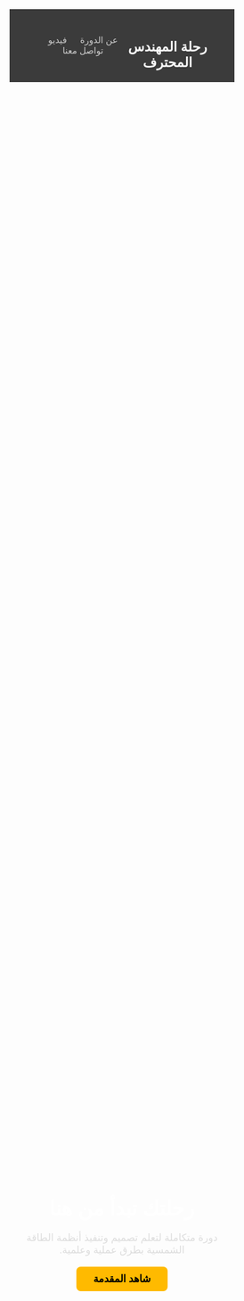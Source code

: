 <html lang="ar" dir="rtl">
<head>
  <meta charset="UTF-8" />
  <meta name="viewport" content="width=device-width, initial-scale=1.0" />
  <title>رحلة المهندس المحترف</title>
  <link href="https://fonts.googleapis.com/css2?family=Cairo:wght@400;700&display=swap" rel="stylesheet" />
  <style>
    * {
      margin: 0;
      padding: 0;
      box-sizing: border-box;
      font-family: 'Cairo', sans-serif;
    }

    body {
      background: linear-gradient(to right, #0f0f0f, #1c1c1c);
      color: #ffffff;
      line-height: 1.6;
    }

    header {
      padding: 20px 40px;
      background-color: #111111d0;
      display: flex;
      justify-content: space-between;
      align-items: center;
      border-bottom: 1px solid #333;
    }

    header h1 {
      font-size: 24px;
      color: #f9f9f9;
    }

    nav a {
      color: #ccc;
      text-decoration: none;
      margin-left: 20px;
      font-size: 16px;
      transition: color 0.3s;
    }

    nav a:hover {
      color: #ffffff;
    }

    .hero {
      position: relative;
      background-image: url('Images/hero.png');
      background-size: cover;
      background-position: center;
      height: 100vh;
      display: flex;
      align-items: center;
      justify-content: center;
      text-align: center;
    }

    .hero::after {
      content: '';
      position: absolute;
      top: 0; left: 0;
      width: 100%; height: 100%;
      background-color: rgba(0,0,0,0.6);
      z-index: 1;
    }

    .hero-content {
      position: relative;
      z-index: 2;
      max-width: 800px;
      padding: 20px;
    }

    .hero h2 {
      font-size: 36px;
      margin-bottom: 20px;
      color: #ffffff;
    }

    .hero p {
      font-size: 18px;
      color: #dddddd;
      margin-bottom: 30px;
    }

    .hero a.button {
      padding: 12px 30px;
      background-color: #ffba00;
      color: #000;
      font-weight: bold;
      border: none;
      border-radius: 8px;
      text-decoration: none;
      font-size: 18px;
      transition: background-color 0.3s;
    }

    .hero a.button:hover {
      background-color: #ffaa00;
    }

    #video {
      padding: 60px 20px;
      text-align: center;
    }

    footer {
      background-color: #101010;
      text-align: center;
      padding: 20px;
      color: #666;
      font-size: 14px;
      margin-top: 60px;
    }

    @media (max-width: 768px) {
      .hero h2 {
        font-size: 28px;
      }

      .hero p {
        font-size: 16px;
      }

      header {
        flex-direction: column;
        align-items: flex-start;
      }

      nav {
        margin-top: 10px;
      }
    }
  </style>
</head>
<body>

  <header>
    <h1>رحلة المهندس المحترف</h1>
    <nav>
      <a href="#about">عن الدورة</a>
      <a href="#video">فيديو</a>
      <a href="#contact">تواصل معنا</a>
    </nav>
  </header>

  <section class="hero">
    <div class="hero-content">
      <h2>رحلتك تبدأ من هنا</h2>
      <p>دورة متكاملة لتعلم تصميم وتنفيذ أنظمة الطاقة الشمسية بطرق عملية وعلمية.</p>
      <a href="#video" class="button">شاهد المقدمة</a>
    </div>
  </section>

  <section id="video">
    <h2 style="margin-bottom: 20px;">🎥 المحاضرة</h2>
    <iframe width="800" height="450" 
      src="https://www.youtube.com/embed/zW9ZX-SZKtE" 
      frameborder="0" allowfullscreen 
      style="max-width: 100%; border-radius: 12px;">
    </iframe>
  </section>
<section id="comments" style="padding: 60px 20px; max-width: 800px; margin: auto;">
  <h2 style="margin-bottom: 20px; text-align: center;">💬 التعليقات والأسئلة</h2>
  
  <form onsubmit="handleCommentSubmit(event)" style="display: flex; flex-direction: column; gap: 15px;">
    <input type="text" id="commentName" placeholder="الاسم" required style="padding: 10px; border-radius: 6px; border: none;">
    <textarea id="commentText" placeholder="اكتب سؤالك أو تعليقك هنا..." required style="padding: 10px; border-radius: 6px; border: none; min-height: 100px;"></textarea>
    <button type="submit" style="background-color: #ffba00; color: #000; font-weight: bold; border: none; padding: 12px; border-radius: 6px; cursor: pointer;">
      إرسال التعليق
    </button>
  </form>

  <div id="commentsList" style="margin-top: 40px;">
    <!-- سيتم عرض التعليقات هنا -->
  </div>
</section>

<script>
  function handleCommentSubmit(e) {
    e.preventDefault();
    const name = document.getElementById("commentName").value;
    const text = document.getElementById("commentText").value;
    if (!name || !text) return;

    const comment = document.createElement("div");
    comment.style.background = "#1e1e1e";
    comment.style.padding = "15px";
    comment.style.marginTop = "15px";
    comment.style.borderRadius = "8px";

    comment.innerHTML = `<strong>${name}</strong><p style="margin-top: 5px;">${text}</p>`;
    document.getElementById("commentsList").prepend(comment);

    document.getElementById("commentName").value = "";
    document.getElementById("commentText").value = "";
  }
</script>

  <footer>
    &copy; 2025 جميع الحقوق محفوظة - رحلة المهندس المحترف
  </footer>

</body>
</html>
